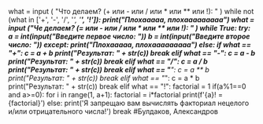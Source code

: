 what = input ( "Что делаем? (+ или - или / или * или ** или !): " )
while not (what in ['+', '-', '/', '*', '**', '!']):
    print("Плохааааа, плохааааааааа")
    what = input ("Че делаем? (= или - или / или * или ** или !): " )
while True:
    try:
        a = int(input("Введите первое число: "))
        b = int(input("Введите второе число: "))
    except:
        print("Плохааааа, плохааааааааа")
    else:
        if what == "+":
            c = a + b
            print("Результат: " + str(c))
            break
        elif what == "-":
            c = a - b
            print("Результат: " + str(c))
            break
        elif what == "/":
            c = a / b
            print("Результат: " + str(c))
            break
        elif what == "**":
            c = a ** b
            print("Результат: " + str(c))
            break
        elif what == "*":
            c = a * b
            print("Результат: " + str(c))
            break
        elif what == "!":
            factorial = 1
            if(a%1==0 and a>=0):
                for i in range(1, a+1):
                    factorial = i*factorial
                print(f'{a}! = {factorial}')
            else:
                print('Я запрещаю вам вычислять факториал нецелого и/или отрицательного числа!')
        break #Булдаков, Александров
<!---
deadinsideghoulzxctoxic/deadinsideghoulzxctoxic is a ✨ special ✨ repository because its `README.md` (this file) appears on your GitHub profile.
You can click the Preview link to take a look at your changes.
--->
